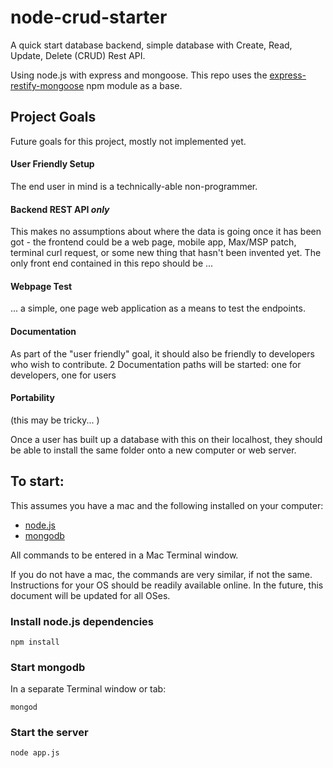 # node-crud-starter
A quick start database backend, simple database with Create, Read, Update, Delete (CRUD) Rest API.

Using node.js with express and mongoose.  This repo uses the [express-restify-mongoose](https://github.com/florianholzapfel/express-restify-mongoose) npm module as a base.

## Project Goals

Future goals for this project, mostly not implemented yet.

#### User Friendly Setup
The end user in mind is a technically-able non-programmer.

#### Backend REST API *only*
This makes no assumptions about where the data is going once it has been got - the frontend could be a web page, mobile app, Max/MSP patch, terminal curl request, or some new thing that hasn't been invented yet.
The only front end contained in this repo should be ...

#### Webpage Test
... a simple, one page web application as a means to test the endpoints.

#### Documentation
As part of the "user friendly" goal, it should also be friendly to developers who wish to contribute.
2 Documentation paths will be started:  one for developers, one for users

#### Portability
(this may be tricky... )

Once a user has built up a database with this on their localhost, they should be able to install the same folder onto a new computer or web server.

## To start:

This assumes you have a mac and the following installed on your computer:
* [node.js](https://nodejs.org/en/)
* [mongodb](https://treehouse.github.io/installation-guides/mac/mongo-mac.html)

All commands to be entered in a Mac Terminal window.

If you do not have a mac, the commands are very similar, if not the same.
Instructions for your OS should be readily available online.
In the future, this document will be updated for all OSes.

### Install node.js dependencies
`npm install`

### Start mongodb
In a separate Terminal window or tab:

`mongod`

### Start the server
`node app.js`
